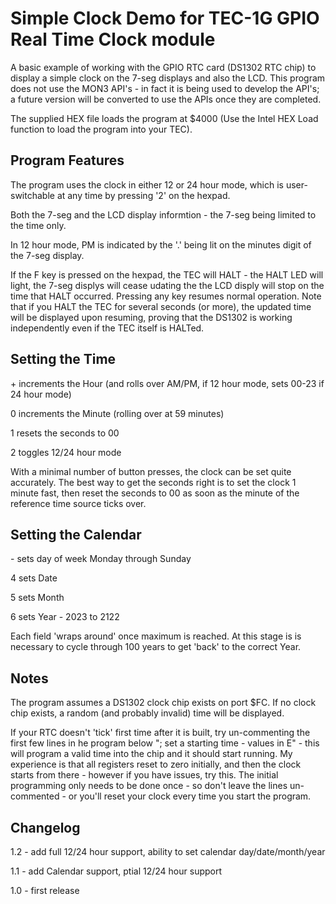 # Simple Clock Demo for TEC-1G GPIO Real Time Clock module
A basic example of working with the GPIO RTC card (DS1302 RTC chip) to display a simple clock on the 7-seg displays and also the LCD. This program does not use the MON3 API's - in fact it is being used to develop the API's; a future version will be converted to use the APIs once they are completed.

The supplied HEX file loads the program at $4000 (Use the Intel HEX Load function to load the program into your TEC).

## Program Features
The program uses the clock in either 12 or 24 hour mode, which is user-switchable at any time by pressing '2' on the hexpad.

Both the 7-seg and the LCD display informtion - the 7-seg being limited to the time only.

In 12 hour mode, PM is indicated by the '.' being lit on the minutes digit of the 7-seg display.

If the F key is pressed on the hexpad, the TEC will HALT - the HALT LED will light, the 7-seg displys will cease udating the the LCD disply will stop on the time that HALT occurred. Pressing any key resumes normal operation. Note that if you HALT the TEC for several seconds (or more), the updated time will be displayed upon resuming, proving that the DS1302 is working independently even if the TEC itself is HALTed.

## Setting the Time
\+ increments the Hour (and rolls over AM/PM, if 12 hour mode, sets 00-23 if 24 hour mode)

0 increments the Minute (rolling over at 59 minutes)

1 resets the seconds to 00

2 toggles 12/24 hour mode

With a minimal number of button presses, the clock can be set quite accurately. The best way to get the seconds right is to set the clock 1 minute fast, then reset the seconds to 00 as soon as the minute of the reference time source ticks over.

## Setting the Calendar
\- sets day of week Monday through Sunday

4 sets Date

5 sets Month

6 sets Year - 2023 to 2122

Each field 'wraps around' once maximum is reached. At this stage is is necessary to cycle through 100 years to get 'back' to the correct Year.

## Notes
The program assumes a DS1302 clock chip exists on port $FC. If no clock chip exists, a random (and probably invalid) time will be displayed.

If your RTC doesn't 'tick' first time after it is built, try un-commenting the first few lines in he program below "; set a starting time - values in E" - this will program a valid time into the chip and it should start running. My experience is that all registers reset to zero initially, and then the clock starts from there - however if you have issues, try this. The initial programming only needs to be done once - so don't leave the lines un-commented - or you'll reset your clock every time you start the program.

## Changelog
1.2 - add full 12/24 hour support, ability to set calendar day/date/month/year

1.1 - add Calendar support, ptial 12/24 hour support

1.0 - first release

